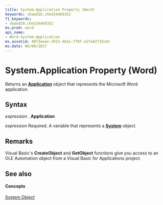 ```yaml
---
title: System.Application Property (Word)
keywords: vbawd10.chm154469352
f1_keywords:
- vbawd10.chm154469352
ms.prod: word
api_name:
- Word.System.Application
ms.assetid: 48f3eeee-3913-4b1e-f78f-e2fe02735c0c
ms.date: 06/08/2017
---
```



# System.Application Property (Word)

Returns an **[Application](application-object-word.md)** object that represents the Microsoft Word application.


## Syntax

 _expression_ . **Application**

 _expression_ Required. A variable that represents a **[System](system-object-word.md)** object.


## Remarks

Visual Basic's **CreateObject** and **GetObject** functions give you access to an OLE Automation object from a Visual Basic for Applications project.


## See also


#### Concepts


[System Object](system-object-word.md)


